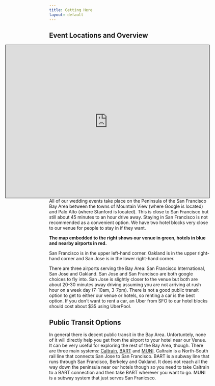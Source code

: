```yaml
---
title: Getting Here
layout: default
---
```


## Event Locations and Overview

<!--Embedded Custom google map showning airport and venue-->
<iframe src="https://www.google.com/maps/d/u/0/embed?mid=zTSkoDZsyEGo.kq_9ytmnTVww" width="640" height="480" style="float: right; border: 1px; border-style: solid; margin-left: 10px;"></iframe>

All of our wedding events take place on the Peninsula of the San Francisco Bay Area between the towns of Mountain View (where Google is located) and Palo Alto (where Stanford is located).  This is close to San Francisco but still about 45 minutes to an hour drive away.  Staying in San Francisco is not recommended as a convenient option.  We have two hotel blocks very close to our venue for people to stay in if they want.

<span style="font-weight: bold;">The map embedded to the right shows our venue in green, hotels in blue and nearby airports in red.</span>

San Francisco is in the upper left-hand corner.  Oakland is in the upper right-hand corner and San Jose is in the lower right-hand corner.

There are three airports serving the Bay Area: San Francisco International, San Jose and Oakland.  San Jose and San Francisco are both google choices to fly into.  San Jose is slightly closer to the venue but both are about 20-30 minutes away driving assuming you are not arriving at rush hour on a week day (7-10am, 3-7pm).  There is not a good public transit option to get to either our venue or hotels, so renting a car is the best option.  If you don't want to rent a car, an Uber from SFO to our hotel blocks should cost about $35 using UberPool.  

<div class="section_separator"></div>

## Public Transit Options

In general there is decent public transit in the Bay Area.  Unfortuntely, none of it will directly help you get from the airport to your hotel near our Venue.  It can be very useful for exploring the rest of the Bay Area, though.  There are three main systems: <a href="http://www.caltrain.com/">Caltrain</a>, <a href="https://www.bart.gov/">BART</a> and <a href="https://www.sfmta.com/getting-around/transit">MUNI</a>.  Caltrain is a North-South rail line that connects San Jose to San Francisco.  BART is a subway line that runs through San Francisco, Berkeley and Oakland.  It does not reach all the way down the peninsula near our hotels though so you need to take Caltrain to a BART connection and then take BART wherever you want to go.  MUNI is a subway system that just serves San Franicsco.